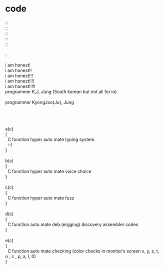 # code
::<br>
::<br>
::<br>
::<br>
::<br>
<br>
.<br>
<br>
i am honest!<br>
i am honest!!<br>
i am honest!!!<br>
i am honest!!!!<br>
i am honest!!!!!<br>
programmer K,J, Jung (South korean but not all for in)<br>
<br>
programmer KyongJoo(Ju), Jung<br>
<br>
<br>
<br>
<br>
a(c)<br>
{<br>
&nbsp;&nbsp;C function hyper auto mate typing system.<br>
&nbsp;&nbsp;:-)<br>
}<br>
<br>
b(c)<br>
{<br>
&nbsp;&nbsp;C function hyper auto mate voice choice<br>
}<br>
<br>
c(c)<br>
{<br>
&nbsp;&nbsp;C function hyper auto mate fuzz<br>
}<br>
<br>
d(c)<br>
{<br>
&nbsp;&nbsp;C function auto mate deb.(ergging) discovery assembler codes<br>
}<br>
<br>
e(c)<br>
{<br>
&nbsp;&nbsp;C function auto mate checking (color checks in monitor’s screen x, y, z, t, o , c , p, a, l, 0)<br> 
}<br>

